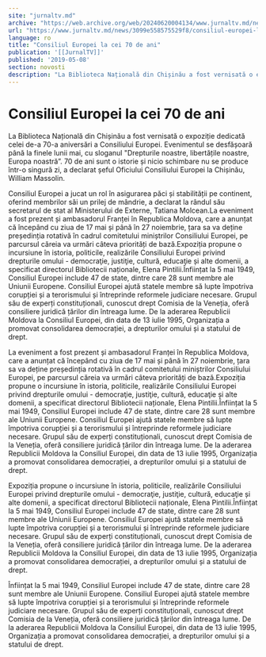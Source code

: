 ```yaml
---
site: "jurnaltv.md"
archive: "https://web.archive.org/web/20240620004134/www.jurnaltv.md/news/3099e558575529f8/consiliul-europei-la-cei-70-de-ani.html"
url: "https://www.jurnaltv.md/news/3099e558575529f8/consiliul-europei-la-cei-70-de-ani.html"
language: ro
title: "Consiliul Europei la cei 70 de ani"
publication: '[[JurnalTV]]'
published: '2019-05-08'
section: novosti
description: "La Biblioteca Națională din Chișinău a fost vernisată o expoziție dedicată celei de-a 70-a aniversări a Consiliului Europei. Evenimentul se desfășoară până la finele lunii mai, cu sloganul"
---
```


# Consiliul Europei la cei 70 de ani

La Biblioteca Națională din Chișinău a fost vernisată o expoziție dedicată celei de-a 70-a aniversări a Consiliului Europei. Evenimentul se desfășoară până la finele lunii mai, cu sloganul "Drepturile noastre, libertățile noastre, Europa noastră”. 70 de ani sunt o istorie și nicio schimbare nu se produce într-o singură zi, a declarat șeful Oficiului Consiliului Europei la Chișinău, William Massolin.

Consiliul Europei a jucat un rol în asigurarea păci și stabilității pe continent, oferind membrilor săi un prilej de mândrie, a declarat la rândul său secretarul de stat al Ministerului de Externe, Tatiana Molcean.La eveniment a fost prezent și ambasadorul Franței în Republica Moldova, care a anunțat că începând cu ziua de 17 mai și până în 27 noiembrie, țara sa va deține președinția rotativă în cadrul comitetului miniștrilor Consiliului Europei, pe parcursul căreia va urmări câteva priorități de bază.Expoziția propune o incursiune în istoria, politicile, realizările Consiliului Europei privind drepturile omului - democraţie, justiţie, cultură, educaţie și alte domenii, a specificat directorul Bibliotecii naționale, Elena Pintilii.Înființat la 5 mai 1949, Consiliul Europei include 47 de state, dintre care 28 sunt membre ale Uniunii Europene. Consiliul Europei ajută statele membre să lupte împotriva corupției și a terorismului și întreprinde reformele judiciare necesare. Grupul său de experți constituționali, cunoscut drept Comisia de la Veneția, oferă consiliere juridică țărilor din întreaga lume. De la aderarea Republicii Moldova la Consiliul Europei, din data de 13 iulie 1995, Organizația a promovat consolidarea democrației, a drepturilor omului și a statului de drept.

La eveniment a fost prezent și ambasadorul Franței în Republica Moldova, care a anunțat că începând cu ziua de 17 mai și până în 27 noiembrie, țara sa va deține președinția rotativă în cadrul comitetului miniștrilor Consiliului Europei, pe parcursul căreia va urmări câteva priorități de bază.Expoziția propune o incursiune în istoria, politicile, realizările Consiliului Europei privind drepturile omului - democraţie, justiţie, cultură, educaţie și alte domenii, a specificat directorul Bibliotecii naționale, Elena Pintilii.Înființat la 5 mai 1949, Consiliul Europei include 47 de state, dintre care 28 sunt membre ale Uniunii Europene. Consiliul Europei ajută statele membre să lupte împotriva corupției și a terorismului și întreprinde reformele judiciare necesare. Grupul său de experți constituționali, cunoscut drept Comisia de la Veneția, oferă consiliere juridică țărilor din întreaga lume. De la aderarea Republicii Moldova la Consiliul Europei, din data de 13 iulie 1995, Organizația a promovat consolidarea democrației, a drepturilor omului și a statului de drept.

Expoziția propune o incursiune în istoria, politicile, realizările Consiliului Europei privind drepturile omului - democraţie, justiţie, cultură, educaţie și alte domenii, a specificat directorul Bibliotecii naționale, Elena Pintilii.Înființat la 5 mai 1949, Consiliul Europei include 47 de state, dintre care 28 sunt membre ale Uniunii Europene. Consiliul Europei ajută statele membre să lupte împotriva corupției și a terorismului și întreprinde reformele judiciare necesare. Grupul său de experți constituționali, cunoscut drept Comisia de la Veneția, oferă consiliere juridică țărilor din întreaga lume. De la aderarea Republicii Moldova la Consiliul Europei, din data de 13 iulie 1995, Organizația a promovat consolidarea democrației, a drepturilor omului și a statului de drept.

Înființat la 5 mai 1949, Consiliul Europei include 47 de state, dintre care 28 sunt membre ale Uniunii Europene. Consiliul Europei ajută statele membre să lupte împotriva corupției și a terorismului și întreprinde reformele judiciare necesare. Grupul său de experți constituționali, cunoscut drept Comisia de la Veneția, oferă consiliere juridică țărilor din întreaga lume. De la aderarea Republicii Moldova la Consiliul Europei, din data de 13 iulie 1995, Organizația a promovat consolidarea democrației, a drepturilor omului și a statului de drept.